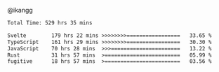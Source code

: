 @ikangg
<!--START_SECTION:waka-->

```txt
Total Time: 529 hrs 35 mins

Svelte        179 hrs 22 mins >>>>>>>>=================   33.65 %
TypeScript    161 hrs 29 mins >>>>>>>>=================   30.30 %
JavaScript    70 hrs 28 mins  >>>======================   13.22 %
Rust          31 hrs 57 mins  >========================   05.99 %
fugitive      18 hrs 57 mins  >========================   03.56 %
```

<!--END_SECTION:waka-->
